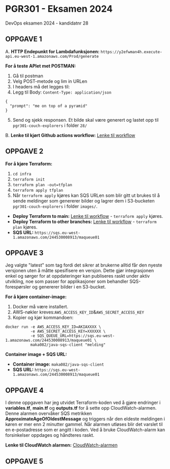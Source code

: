 # PGR301 - Eksamen 2024
DevOps eksamen 2024 - kandidatnr 28

## OPPGAVE 1
A. 
**HTTP Endepunkt for Lambdafunksjonen:** 
```https://y2efwman4h.execute-api.eu-west-1.amazonaws.com/Prod/generate```

**For å teste APIet met POSTMAN:**
1. Gå til postman
2. Velg POST-metode og lim in URLen
3. I headers må det legges til: 
4. Legg til Body: `Content-Type: application/json`
```
{
  "prompt": "me on top of a pyramid"
}

```
5. Send og sjekk responsen. Et bilde skal være generert og lastet opp til `pgr301-couch-explorers` i folder `28/`

B.
**Lenke til kjørt Github actions workflow:** [Lenke til workflow](https://github.com/iMery/pgr301-eksamen/actions/runs/12017066121)


## OPPGAVE 2
**For å kjøre Terraform:**
1. `cd infra`
2. `terraform init`
3. `terraform plan -out=tfplan`
4. `terraform apply tfplan`
5. Når `terraform apply` kjøres kan SQS URLen som blir gitt ut brukes til å sende meldinger som genererer bilder og lagrer dem i S3-bucketen `pgr301-couch-explorers` i folder `images/`.

- **Deploy Terraform to main:** [Lenke til workflow](https://github.com/iMery/pgr301-eksamen/actions/runs/11983546334) - `terraform apply` kjøres.
- **Deploy Terraform to other branches:** [Lenke til workflow](https://github.com/iMery/pgr301-eksamen/actions/runs/11983812264) - `terraform plan` kjøres.
- **SQS URL:** `https://sqs.eu-west-1.amazonaws.com/244530008913/maqueue01`
  
## OPPGAVE 3
Jeg valgte "latest" som tag fordi det sikrer at brukerne alltid får den nyeste versjonen uten å måtte spesifisere en versjon. Dette gjør integrasjonen enkel og sørger for at oppdateringer kan publiseres raskt under aktiv utvikling, noe som passer for applikasjoner som behandler SQS-forespørsler og genererer bilder i en S3-bucket.

**For å kjøre container-image:**
1. Docker må være installert. 
2. AWS-nøkler kreves:`AWS_ACCESS_KEY_ID`&`AWS_SECRET_ACCESS_KEY`
3. Kopier og kjør kommandoen: 
```
docker run -e AWS_ACCESS_KEY_ID=AKIAXXXX \
           -e AWS_SECRET_ACCESS_KEY=XXXXXX \
           -e SQS_QUEUE_URL=https://sqs.eu-west-1.amazonaws.com/244530008913/maqueue01 \
           maka082/java-sqs-client "melding"
```

**Container image + SQS URL:**
- **Container image:** `maka082/java-sqs-client`
- **SQS URL:** `https://sqs.eu-west-1.amazonaws.com/244530008913/maqueue01`


## OPPGAVE 4
I denne oppgaven har jeg utvidet Terraform-koden ved å gjøre endringer i **variables.tf**, **main.tf** og **outputs.tf** for å sette opp CloudWatch-alarmen. Denne alarmen overvåker SQS metrikken **ApproximateAgeOfOldestMessage** og triggers når den eldeste meldingen i køren er mer enn 2 minutter gammel. Når alarmen utløses blir det varslet til en e-postadresse som er angitt i koden. Ved å bruke CloudWatch-alarm kan forsinkelser oppdages og håndteres raskt.

**Lenke til CloudWatch alarmen:** [CloudWatch-alarmen](https://eu-west-1.console.aws.amazon.com/cloudwatch/home?region=eu-west-1#alarmsV2:alarm/Oldest_message_Alarm_maka082?~(search~'maka))



## OPPGAVE 5


